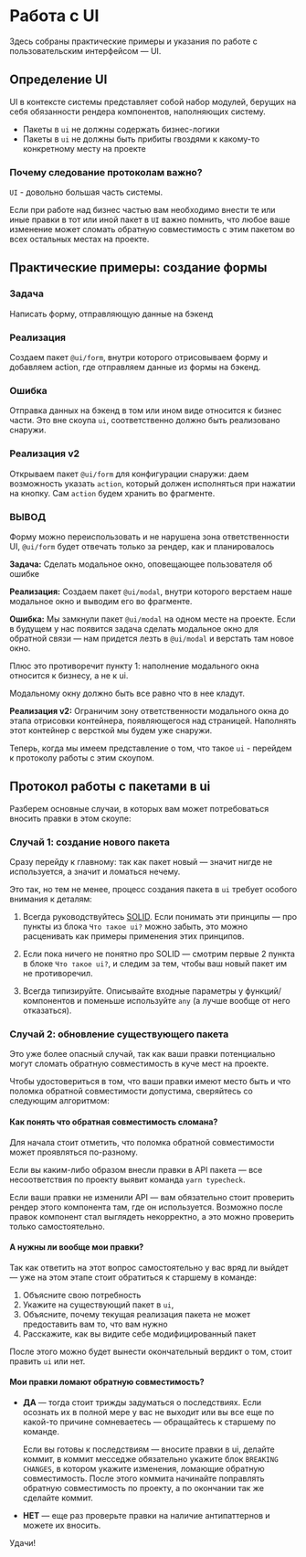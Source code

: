 # Работа с UI

Здесь собраны практические примеры и указания по работе с пользовательским интерфейсом — UI.

## Определение UI

UI в контексте системы представляет собой набор модулей, берущих на себя обязанности рендера компонентов, наполняющих систему.

- Пакеты в `ui` не должны содержать бизнес-логики
- Пакеты в `ui` не должны быть прибиты гвоздями к какому-то конкретному месту на проекте

### Почему следование протоколам важно?

`UI` - довольно большая часть системы.

Если при работе над бизнес частью вам необходимо внести те или иные правки в тот или иной пакет в `UI` важно помнить, что любое ваше изменение может сломать обратную совместимость с этим пакетом во всех остальных местах на проекте.

## Практические примеры: создание формы

### Задача

Написать форму, отправляющую данные на бэкенд

### Реализация

Создаем пакет `@ui/form`, внутри которого отрисовываем форму и добавляем action, где отправляем данные из формы на бэкенд.

### Ошибка

Отправка данных на бэкенд в том или ином виде относится к бизнес части. Это вне скоупа `ui`, соответственно должно быть реализовано снаружи.

### Реализация v2

Открываем пакет `@ui/form` для конфигурации снаружи: даем возможность указать `action`, который должен исполняться при нажатии на кнопку. Сам `action` будем хранить во фрагменте.

### ВЫВОД

Форму можно переиспользовать и не нарушена зона ответственности UI, `@ui/form` будет отвечать только за рендер, как и планировалось

**Задача:** Сделать модальное окно, оповещающее пользователя об ошибке

**Реализация:** Создаем пакет `@ui/modal`, внутри которого верстаем наше модальное окно и выводим его во фрагменте.

**Ошибка:** Мы замкнули пакет `@ui/modal` на одном месте на проекте. Если в будущем у нас появится задача сделать модальное окно для обратной связи — нам придется лезть в `@ui/modal` и верстать там новое окно.

Плюс это противоречит пункту 1: наполнение модального окна относится к бизнесу, а не к ui.

Модальному окну должно быть все равно что в нее кладут.

**Реализация v2:** Ограничим зону ответственности модального окна до этапа отрисовки контейнера, появляющегося над страницей. Наполнять этот контейнер с версткой мы будем уже снаружи.

Теперь, когда мы имеем представление о том, что такое `ui` - перейдем к протоколу работы с этим скоупом.

## Протокол работы с пакетами в ui

Разберем основные случаи, в которых вам может потребоваться вносить правки в этом скоупе:

### Случай 1: создание нового пакета

Сразу перейду к главному: так как пакет новый — значит нигде не используется, а значит и ломаться нечему.

Это так, но тем не менее, процесс создания пакета в `ui` требует особого внимания к деталям:

1. Всегда руководствуйтесь [SOLID](https://habr.com/ru/post/348286/). Если понимать эти принципы — про пункты из блока `Что такое ui?` можно забыть, это можно расценивать как примеры применения этих принципов.

2. Если пока ничего не понятно про SOLID — смотрим первые 2 пункта в блоке `Что такое ui?`, и следим за тем, чтобы ваш новый пакет им не противоречил.

3. Всегда типизируйте. Описывайте входные параметры у функций/компонентов и поменьше используйте `any` (а лучше вообще от него отказаться).

### Случай 2: обновление существующего пакета

Это уже более опасный случай, так как ваши правки потенциально могут сломать обратную совместимость в куче мест на проекте.

Чтобы удостовериться в том, что ваши правки имеют место быть и что поломка обратной совместимости допустима, сверяйтесь со следующим алгоритмом:

#### Как понять что обратная совместимость сломана?

Для начала стоит отметить, что поломка обратной совместимости может проявляться по-разному.

Если вы каким-либо образом внесли правки в API пакета — все несоответствия по проекту выявит команда `yarn typecheck`.

Если ваши правки не изменили API — вам обязательно стоит проверить рендер этого компонента там, где он используется. Возможно после правок компонент стал выглядеть некорректно, а это можно проверить только самостоятельно.

#### А нужны ли вообще мои правки?

Так как ответить на этот вопрос самостоятельно у вас вряд ли выйдет — уже на этом этапе стоит обратиться к старшему в команде:

1. Объясните свою потребность
2. Укажите на существующий пакет в `ui`,
3. Объясните, почему текущая реализация пакета не может предоставить вам то, что вам нужно
4. Расскажите, как вы видите себе модифицированный пакет

После этого можно будет вынести окончательный вердикт о том, стоит править `ui` или нет.

#### Мои правки ломают обратную совместимость?

- **ДА** — тогда стоит трижды задуматься о последствиях. Если осознать их в полной мере у вас не выходит или вы все еще по какой-то причине сомневаетесь — обращайтесь к старшему по команде.
  
  Если вы готовы к последствиям — вносите правки в ui, делайте коммит, в коммит месседже обязательно укажите блок `BREAKING CHANGES`, в котором укажите изменения, ломающие обратную совместимость. После этого коммита начинайте поправлять обратную совместимость по проекту, а по окончании так же сделайте коммит.

- **НЕТ** — еще раз проверьте правки на наличие антипаттернов и можете их вносить.

Удачи!

